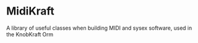 # MidiKraft
A library of useful classes when building MIDI and sysex software, used in the KnobKraft Orm
